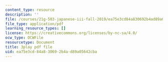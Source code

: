 ```yaml
---
content_type: resource
description: ''
file: /courses/21g-503-japanese-iii-fall-2019/ea75e3cd84a830692b4ad89a05642cba_Qd-zK_1bEPM.pdf
file_type: application/pdf
learning_resource_types: []
license: https://creativecommons.org/licenses/by-nc-sa/4.0/
ocw_type: OCWFile
resourcetype: Document
title: 3play pdf file
uid: ea75e3cd-84a8-3069-2b4a-d89a05642cba
---
```

